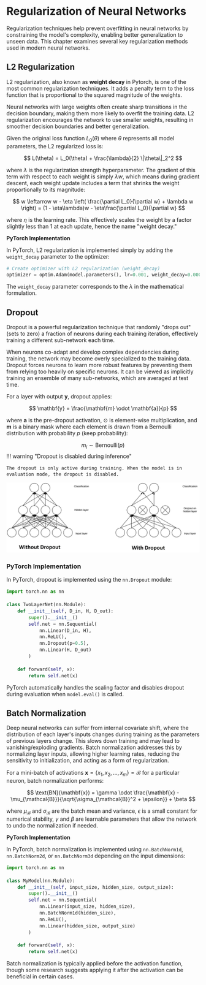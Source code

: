 # Regularization of Neural Networks

Regularization techniques help prevent overfitting in neural networks by constraining the model's complexity, enabling better generalization to unseen data. This chapter examines several key regularization methods used in modern neural networks.

## L2 Regularization

L2 regularization, also known as **weight decay** in Pytorch, is one of the most common regularization techniques. It adds a penalty term to the loss function that is proportional to the squared magnitude of the weights.


Neural networks with large weights often create sharp transitions in the decision boundary, making them more likely to overfit the training data. L2 regularization encourages the network to use smaller weights, resulting in smoother decision boundaries and better generalization.

Given the original loss function $L_0(\theta)$ where $\theta$ represents all model parameters, the L2 regularized loss is:

$$
L(\theta) = L_0(\theta) + \frac{\lambda}{2} \|\theta\|_2^2
$$

where $\lambda$ is the regularization strength hyperparameter. The gradient of this term with respect to each weight is simply $\lambda w$, which means during gradient descent, each weight update includes a term that shrinks the weight proportionally to its magnitude:

$$
w \leftarrow w - \eta \left( \frac{\partial L_0}{\partial w} + \lambda w \right) = (1 - \eta\lambda)w - \eta\frac{\partial L_0}{\partial w}
$$

where $\eta$ is the learning rate. This effectively scales the weight by a factor slightly less than 1 at each update, hence the name "weight decay."

**PyTorch Implementation**

In PyTorch, L2 regularization is implemented simply by adding the `weight_decay` parameter to the optimizer:

```python
# Create optimizer with L2 regularization (weight_decay)
optimizer = optim.Adam(model.parameters(), lr=0.001, weight_decay=0.0001)
```

The `weight_decay` parameter corresponds to the $\lambda$ in the mathematical formulation.

## Dropout

Dropout is a powerful regularization technique that randomly "drops out" (sets to zero) a fraction of neurons during each training iteration, effectively training a different sub-network each time.


When neurons co-adapt and develop complex dependencies during training, the network may become overly specialized to the training data. Dropout forces neurons to learn more robust features by preventing them from relying too heavily on specific neurons. It can be viewed as implicitly training an ensemble of many sub-networks, which are averaged at test time.


For a layer with output $\mathbf{y}$, dropout applies:

$$
\mathbf{y} = \frac{\mathbf{m} \odot \mathbf{a}}{p}
$$

where $\mathbf{a}$ is the pre-dropout activation, $\odot$ is element-wise multiplication, and $\mathbf{m}$ is a binary mask where each element is drawn from a Bernoulli distribution with probability $p$ (keep probability):

$$
m_i \sim \text{Bernoulli}(p)
$$
!!! warning "Dropout is disabled during inference"

    The dropout is only active during training. When the model is in evaluation mode, the dropout is disabled.


![Dropout](./nn.assets/dropout.jpg)

### PyTorch Implementation

In PyTorch, dropout is implemented using the `nn.Dropout` module:

```python
import torch.nn as nn

class TwoLayerNet(nn.Module):
    def __init__(self, D_in, H, D_out): 
        super().__init__()
        self.net = nn.Sequential(
            nn.Linear(D_in, H),
            nn.ReLU(),
            nn.Dropout(p=0.5),
            nn.Linear(H, D_out)
        )

    def forward(self, x): 
        return self.net(x)
```

PyTorch automatically handles the scaling factor and disables dropout during evaluation when `model.eval()` is called.

## Batch Normalization

Deep neural networks can suffer from internal covariate shift, where the distribution of each layer's inputs changes during training as the parameters of previous layers change. This slows down training and may lead to vanishing/exploding gradients. Batch normalization addresses this by normalizing layer inputs, allowing higher learning rates, reducing the sensitivity to initialization, and acting as a form of regularization.


For a mini-batch of activations $\mathbf{x} = \{x_1, x_2, ..., x_m\} = \mathcal{B}$ for a particular neuron, batch normalization performs:

$$
   \text{BN}(\mathbf{x}) = \gamma \odot \frac{\mathbf{x} - \mu_{\mathcal{B}}}{\sqrt{\sigma_{\mathcal{B}}^2 + \epsilon}} + \beta
$$

where $\mu_{\mathcal{B}}$ and $\sigma_{\mathcal{B}}$ are the batch mean and variance, $\epsilon$ is a small constant for numerical stability, $\gamma$ and $\beta$ are learnable parameters that allow the network to undo the normalization if needed.


**PyTorch Implementation**

In PyTorch, batch normalization is implemented using `nn.BatchNorm1d`, `nn.BatchNorm2d`, or `nn.BatchNorm3d` depending on the input dimensions:

```python
import torch.nn as nn

class MyModel(nn.Module):
    def __init__(self, input_size, hidden_size, output_size):
        super().__init__()
        self.net = nn.Sequential(
            nn.Linear(input_size, hidden_size),
            nn.BatchNorm1d(hidden_size),
            nn.ReLU(),
            nn.Linear(hidden_size, output_size)
        )
        
    def forward(self, x):
        return self.net(x)
```

Batch normalization is typically applied before the activation function, though some research suggests applying it after the activation can be beneficial in certain cases.

